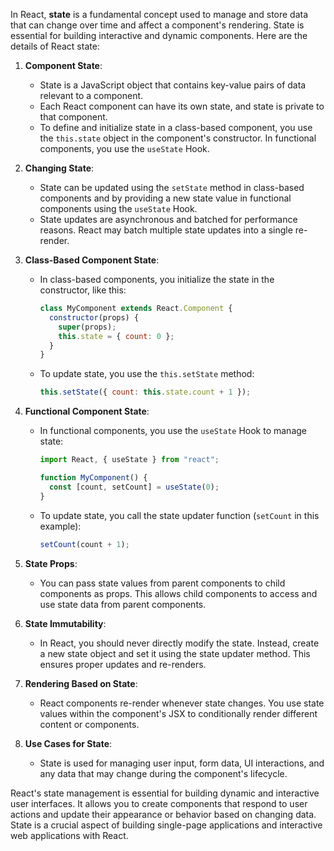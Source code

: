 In React, **state** is a fundamental concept used to manage and store data that can change over time and affect a component's rendering. State is essential for building interactive and dynamic components. Here are the details of React state:

1. **Component State**:

   - State is a JavaScript object that contains key-value pairs of data relevant to a component.
   - Each React component can have its own state, and state is private to that component.
   - To define and initialize state in a class-based component, you use the `this.state` object in the component's constructor. In functional components, you use the `useState` Hook.

2. **Changing State**:

   - State can be updated using the `setState` method in class-based components and by providing a new state value in functional components using the `useState` Hook.
   - State updates are asynchronous and batched for performance reasons. React may batch multiple state updates into a single re-render.

3. **Class-Based Component State**:

   - In class-based components, you initialize the state in the constructor, like this:

     ```jsx
     class MyComponent extends React.Component {
       constructor(props) {
         super(props);
         this.state = { count: 0 };
       }
     }
     ```

   - To update state, you use the `this.setState` method:

     ```jsx
     this.setState({ count: this.state.count + 1 });
     ```

4. **Functional Component State**:

   - In functional components, you use the `useState` Hook to manage state:

     ```jsx
     import React, { useState } from "react";

     function MyComponent() {
       const [count, setCount] = useState(0);
     }
     ```

   - To update state, you call the state updater function (`setCount` in this example):

     ```jsx
     setCount(count + 1);
     ```

5. **State Props**:

   - You can pass state values from parent components to child components as props. This allows child components to access and use state data from parent components.

6. **State Immutability**:

   - In React, you should never directly modify the state. Instead, create a new state object and set it using the state updater method. This ensures proper updates and re-renders.

7. **Rendering Based on State**:

   - React components re-render whenever state changes. You use state values within the component's JSX to conditionally render different content or components.

8. **Use Cases for State**:

   - State is used for managing user input, form data, UI interactions, and any data that may change during the component's lifecycle.

React's state management is essential for building dynamic and interactive user interfaces. It allows you to create components that respond to user actions and update their appearance or behavior based on changing data. State is a crucial aspect of building single-page applications and interactive web applications with React.
